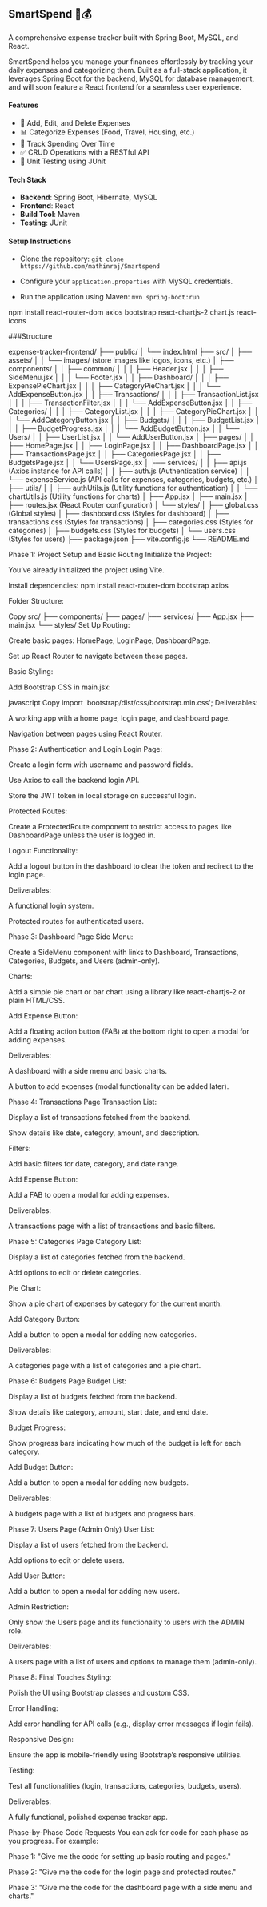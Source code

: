 ## SmartSpend 💼💰

A comprehensive expense tracker built with Spring Boot, MySQL, and React.

SmartSpend helps you manage your finances effortlessly by tracking your daily expenses and categorizing them. Built as a full-stack application, it leverages Spring Boot for the backend, MySQL for database management, and will soon feature a React frontend for a seamless user experience.

#### **Features**
- 📝 Add, Edit, and Delete Expenses
- 📊 Categorize Expenses (Food, Travel, Housing, etc.)
- 📅 Track Spending Over Time
- ✅ CRUD Operations with a RESTful API
- 🧪 Unit Testing using JUnit

#### **Tech Stack**
- **Backend**: Spring Boot, Hibernate, MySQL
- **Frontend**: React
- **Build Tool**: Maven
- **Testing**: JUnit

####  **Setup Instructions**
- Clone the repository:
`git clone https://github.com/mathinraj/Smartspend`

- Configure your `application.properties` with MySQL credentials.
- Run the application using Maven:
`mvn spring-boot:run`

npm install react-router-dom axios bootstrap react-chartjs-2 chart.js react-icons

###Structure

expense-tracker-frontend/
├── public/
│   └── index.html
├── src/
│   ├── assets/
│   │   └── images/ (store images like logos, icons, etc.)
│   ├── components/
│   │   ├── common/
│   │   │   ├── Header.jsx
│   │   │   ├── SideMenu.jsx
│   │   │   └── Footer.jsx
│   │   ├── Dashboard/
│   │   │   ├── ExpensePieChart.jsx
│   │   │   ├── CategoryPieChart.jsx
│   │   │   └── AddExpenseButton.jsx
│   │   ├── Transactions/
│   │   │   ├── TransactionList.jsx
│   │   │   ├── TransactionFilter.jsx
│   │   │   └── AddExpenseButton.jsx
│   │   ├── Categories/
│   │   │   ├── CategoryList.jsx
│   │   │   ├── CategoryPieChart.jsx
│   │   │   └── AddCategoryButton.jsx
│   │   ├── Budgets/
│   │   │   ├── BudgetList.jsx
│   │   │   ├── BudgetProgress.jsx
│   │   │   └── AddBudgetButton.jsx
│   │   └── Users/
│   │       ├── UserList.jsx
│   │       └── AddUserButton.jsx
│   ├── pages/
│   │   ├── HomePage.jsx
│   │   ├── LoginPage.jsx
│   │   ├── DashboardPage.jsx
│   │   ├── TransactionsPage.jsx
│   │   ├── CategoriesPage.jsx
│   │   ├── BudgetsPage.jsx
│   │   └── UsersPage.jsx
│   ├── services/
│   │   ├── api.js (Axios instance for API calls)
│   │   ├── auth.js (Authentication service)
│   │   └── expenseService.js (API calls for expenses, categories, budgets, etc.)
│   ├── utils/
│   │   ├── authUtils.js (Utility functions for authentication)
│   │   └── chartUtils.js (Utility functions for charts)
│   ├── App.jsx
│   ├── main.jsx
│   ├── routes.jsx (React Router configuration)
│   └── styles/
│       ├── global.css (Global styles)
│       ├── dashboard.css (Styles for dashboard)
│       ├── transactions.css (Styles for transactions)
│       ├── categories.css (Styles for categories)
│       ├── budgets.css (Styles for budgets)
│       └── users.css (Styles for users)
├── package.json
├── vite.config.js
└── README.md


Phase 1: Project Setup and Basic Routing
Initialize the Project:

You’ve already initialized the project using Vite.

Install dependencies: npm install react-router-dom bootstrap axios

Folder Structure:

Copy
src/
├── components/
├── pages/
├── services/
├── App.jsx
├── main.jsx
└── styles/
Set Up Routing:

Create basic pages: HomePage, LoginPage, DashboardPage.

Set up React Router to navigate between these pages.

Basic Styling:

Add Bootstrap CSS in main.jsx:

javascript
Copy
import 'bootstrap/dist/css/bootstrap.min.css';
Deliverables:

A working app with a home page, login page, and dashboard page.

Navigation between pages using React Router.

Phase 2: Authentication and Login
Login Page:

Create a login form with username and password fields.

Use Axios to call the backend login API.

Store the JWT token in local storage on successful login.

Protected Routes:

Create a ProtectedRoute component to restrict access to pages like DashboardPage unless the user is logged in.

Logout Functionality:

Add a logout button in the dashboard to clear the token and redirect to the login page.

Deliverables:

A functional login system.

Protected routes for authenticated users.

Phase 3: Dashboard Page
Side Menu:

Create a SideMenu component with links to Dashboard, Transactions, Categories, Budgets, and Users (admin-only).

Charts:

Add a simple pie chart or bar chart using a library like react-chartjs-2 or plain HTML/CSS.

Add Expense Button:

Add a floating action button (FAB) at the bottom right to open a modal for adding expenses.

Deliverables:

A dashboard with a side menu and basic charts.

A button to add expenses (modal functionality can be added later).

Phase 4: Transactions Page
Transaction List:

Display a list of transactions fetched from the backend.

Show details like date, category, amount, and description.

Filters:

Add basic filters for date, category, and date range.

Add Expense Button:

Add a FAB to open a modal for adding expenses.

Deliverables:

A transactions page with a list of transactions and basic filters.

Phase 5: Categories Page
Category List:

Display a list of categories fetched from the backend.

Add options to edit or delete categories.

Pie Chart:

Show a pie chart of expenses by category for the current month.

Add Category Button:

Add a button to open a modal for adding new categories.

Deliverables:

A categories page with a list of categories and a pie chart.

Phase 6: Budgets Page
Budget List:

Display a list of budgets fetched from the backend.

Show details like category, amount, start date, and end date.

Budget Progress:

Show progress bars indicating how much of the budget is left for each category.

Add Budget Button:

Add a button to open a modal for adding new budgets.

Deliverables:

A budgets page with a list of budgets and progress bars.

Phase 7: Users Page (Admin Only)
User List:

Display a list of users fetched from the backend.

Add options to edit or delete users.

Add User Button:

Add a button to open a modal for adding new users.

Admin Restriction:

Only show the Users page and its functionality to users with the ADMIN role.

Deliverables:

A users page with a list of users and options to manage them (admin-only).

Phase 8: Final Touches
Styling:

Polish the UI using Bootstrap classes and custom CSS.

Error Handling:

Add error handling for API calls (e.g., display error messages if login fails).

Responsive Design:

Ensure the app is mobile-friendly using Bootstrap’s responsive utilities.

Testing:

Test all functionalities (login, transactions, categories, budgets, users).

Deliverables:

A fully functional, polished expense tracker app.

Phase-by-Phase Code Requests
You can ask for code for each phase as you progress. For example:

Phase 1: "Give me the code for setting up basic routing and pages."

Phase 2: "Give me the code for the login page and protected routes."

Phase 3: "Give me the code for the dashboard page with a side menu and charts."